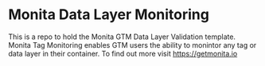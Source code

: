 
# Monita Data Layer Monitoring
This is a repo to hold the Monita GTM Data Layer Validation template. 
Monita Tag Monitoring enables GTM users the ability to monintor any tag or data layer in their container.
To find out more visit https://getmonita.io

